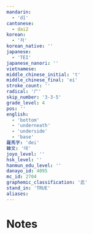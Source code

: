 ```yaml
---
mandarin:
  - 'dǐ'
cantonese:
  - dai2
korean:
  - '저'
korean_native: ''
japanese:
  - 'TEI'
japanese_nanori: ''
vietnamese:
middle_chinese_initial: 't'
middle_chinese_final: 'ei'
stroke_count: ''
radical: '广'
skip_number: '3-3-5'
grade_level: 4
pos: ''
english:
  - 'bottom'
  - 'underneath'
  - 'underside'
  - 'base'
羅馬字: 'dei'
韓文: '데'
joyo_level: ''
hsk_level: ''
hanmun_edu_level: ''
danayo_id: 4095
mc_id: 2704
graphemic_classification: '氐'
stand_in: 'TRUE'
aliases:
---
```


# Notes
